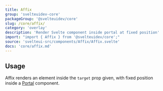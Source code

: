```yaml
---
title: Affix
group: 'svelteuidev-core'
packageGroup: '@svelteuidev/core'
slug: /core/affix/
category: 'overlay'
description: 'Render Svelte component inside portal at fixed position'
import: "import { Affix } from '@svelteuidev/core';"
source: 'svelteui-src/components/Affix/Affix.svelte'
docs: 'core/affix.md'
---
```


<script>
    import { Demo, AffixDemos } from '@svelteuidev/demos';
    import { Heading } from 'components';
</script>

<Heading />

## Usage

Affix renders an element inside the `target` prop given, with fixed position inside a [Portal](core/portal) component.

<Demo demo={AffixDemos.usage} />
